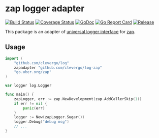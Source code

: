 # zap logger adapter
[![Build Status](https://travis-ci.org/clevergo/log-zap.svg?branch=master)](https://travis-ci.org/clevergo/log-zap)
[![Coverage Status](https://coveralls.io/repos/github/clevergo/log-zap/badge.svg?branch=master)](https://coveralls.io/github/clevergo/log-zap?branch=master) 
[![GoDoc](https://img.shields.io/badge/godoc-reference-blue)](https://pkg.go.dev/github.com/clevergo/log-zap)
[![Go Report Card](https://goreportcard.com/badge/github.com/clevergo/log-zap)](https://goreportcard.com/report/github.com/clevergo/log-zap)
[![Release](https://img.shields.io/github/release/clevergo/log-zap.svg?style=flat-square)](https://github.com/clevergo/log-zap/releases)

This package is an adapter of [universal logger interface](https://github.com/clevergo/log) for [zap](https://github.com/sirupsen/logrus).

## Usage

```go
import (
    "github.com/clevergo/log"
    zapadapter "github.com/clevergo/log-zap"
    "go.uber.org/zap"
)

var logger log.Logger

func main() {
    zapLogger, err := zap.NewDevelopment(zap.AddCallerSkip(1))
    if err != nil {
        panic(err)
    }
    logger := New(zapLogger.Sugar())
    logger.Debug("debug msg")
    // ...
}
```
